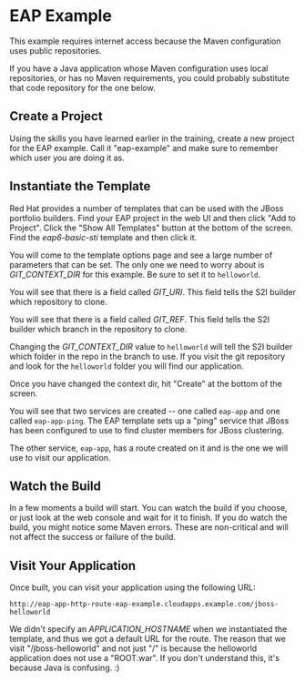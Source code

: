 # EAP Example
This example requires internet access because the Maven configuration uses
public repositories.

If you have a Java application whose Maven configuration uses local
repositories, or has no Maven requirements, you could probably substitute that
code repository for the one below.

## Create a Project
Using the skills you have learned earlier in the training, create a new project
for the EAP example. Call it "eap-example" and make sure to remember which user
you are doing it as.

## Instantiate the Template
Red Hat provides a number of templates that can be used with the JBoss portfolio
builders. Find your EAP project in the web UI and then click "Add to Project".
Click the "Show All Templates" button at the bottom of the screen. Find the
*eap6-basic-sti* template and then click it.

You will come to the template options page and see a large number of parameters
that can be set. The only one we need to worry about is *GIT_CONTEXT_DIR* for
this example. Be sure to set it to `helloworld`.

You will see that there is a field called *GIT_URI*. This field tells the
S2I builder which repository to clone.

You will see that there is a field called *GIT_REF*. This field tells the S2I
builder which branch in the repository to clone.

Changing the *GIT_CONTEXT_DIR* value to `helloworld` will tell the S2I builder
which folder in the repo in the branch to use. If you visit the git repository
and look for the `helloworld` folder you will find our application.

Once you have changed the context dir, hit "Create" at the bottom of the screen.

You will see that two services are created -- one called `eap-app` and one
called `eap-app-ping`. The EAP template sets up a "ping" service that JBoss has
been configured to use to find cluster members for JBoss clustering.

The other service, `eap-app`, has a route created on it and is the one we will
use to visit our application.

## Watch the Build
In a few moments a build will start. You can watch the build if you choose, or
just look at the web console and wait for it to finish. If you do watch the
build, you might notice some Maven errors.  These are non-critical and will not
affect the success or failure of the build.

## Visit Your Application
Once built, you can visit your application using the following URL:

    http://eap-app-http-route-eap-example.cloudapps.example.com/jboss-helloworld

We didn't specify an *APPLICATION_HOSTNAME* when we instantiated the template,
and thus we got a default URL for the route. The reason that we visit
"/jboss-helloworld" and not just "/" is because the helloworld application does
not use a "ROOT.war". If you don't understand this, it's because Java is
confusing. :)
